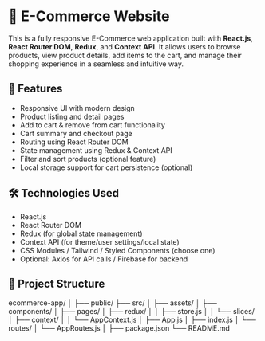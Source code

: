 # 🛒 E-Commerce Website

This is a fully responsive E-Commerce web application built with **React.js**, **React Router DOM**, **Redux**, and **Context API**. It allows users to browse products, view product details, add items to the cart, and manage their shopping experience in a seamless and intuitive way.

## 🚀 Features

- Responsive UI with modern design
- Product listing and detail pages
- Add to cart & remove from cart functionality
- Cart summary and checkout page
- Routing using React Router DOM
- State management using Redux & Context API
- Filter and sort products (optional feature)
- Local storage support for cart persistence (optional)

## 🛠️ Technologies Used

- React.js
- React Router DOM
- Redux (for global state management)
- Context API (for theme/user settings/local state)
- CSS Modules / Tailwind / Styled Components (choose one)
- Optional: Axios for API calls / Firebase for backend

## 📁 Project Structure

ecommerce-app/
│
├── public/
├── src/
│ ├── assets/
│ ├── components/
│ ├── pages/
│ ├── redux/
│ │ ├── store.js
│ │ └── slices/
│ ├── context/
│ │ └── AppContext.js
│ ├── App.js
│ ├── index.js
│ └── routes/
│ └── AppRoutes.js
│
├── package.json
└── README.md
